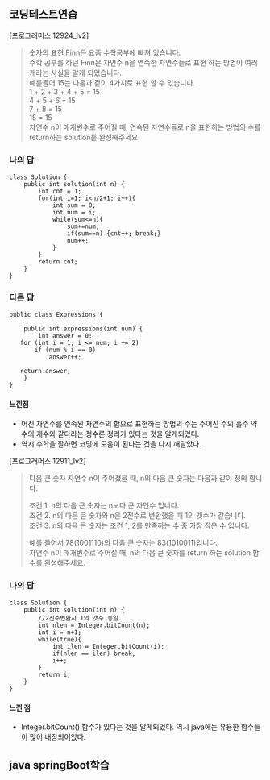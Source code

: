 ## 코딩테스트연습
[프로그래머스 12924_lv2]
> 숫자의 표현
> Finn은 요즘 수학공부에 빠져 있습니다.   
> 수학 공부를 하던 Finn은 자연수 n을 연속한 자연수들로 표현 하는 방법이 여러개라는 사실을 알게 되었습니다.   
> 예를들어 15는 다음과 같이 4가지로 표현 할 수 있습니다.   
> 1 + 2 + 3 + 4 + 5 = 15   
> 4 + 5 + 6 = 15   
> 7 + 8 = 15   
> 15 = 15   
> 자연수 n이 매개변수로 주어질 때, 연속된 자연수들로 n을 표현하는 방법의 수를 return하는 solution를 완성해주세요.


### 나의 답
```
class Solution {
    public int solution(int n) {
        int cnt = 1;
        for(int i=1; i<n/2+1; i++){
            int sum = 0;
            int num = i;
            while(sum<=n){
                sum+=num;
                if(sum==n) {cnt++; break;}
                num++;
            }
        }
        return cnt;
    }
}
```

### 다른 답
```
public class Expressions {

    public int expressions(int num) {
        int answer = 0;
   for (int i = 1; i <= num; i += 2) 
       if (num % i == 0) 
           answer++;

   return answer;
    }
}
```

#### 느낀점
- 어진 자연수를 연속된 자연수의 합으로 표현하는 방법의 수는 주어진 수의 홀수 약수의 개수와 같다라는 정수론 정리가 있다는 것을 알게되었다.
- 역시 수학을 잘하면 코딩에 도움이 된다는 것을 다시 깨달았다.


[프로그래머스 12911_lv2]
> 다음 큰 숫자
> 자연수 n이 주어졌을 때, n의 다음 큰 숫자는 다음과 같이 정의 합니다.   
>   
> 조건 1. n의 다음 큰 숫자는 n보다 큰 자연수 입니다.   
> 조건 2. n의 다음 큰 숫자와 n은 2진수로 변환했을 때 1의 갯수가 같습니다.   
> 조건 3. n의 다음 큰 숫자는 조건 1, 2를 만족하는 수 중 가장 작은 수 입니다.
> 
> 예를 들어서 78(1001110)의 다음 큰 숫자는 83(1010011)입니다.   
> 자연수 n이 매개변수로 주어질 때, n의 다음 큰 숫자를 return 하는 solution 함수를 완성해주세요.

### 나의 답
```
class Solution {
    public int solution(int n) {
        //2진수변환시 1의 갯수 동일.
        int nlen = Integer.bitCount(n);
        int i = n+1;
        while(true){
            int ilen = Integer.bitCount(i);
            if(nlen == ilen) break;
            i++;
        }
        return i;
    }
}
```

#### 느낀 점
- Integer.bitCount() 함수가 있다는 것을 알게되었다. 역시 java에는 유용한 함수들이 많이 내장되어있다.

## java springBoot학습
